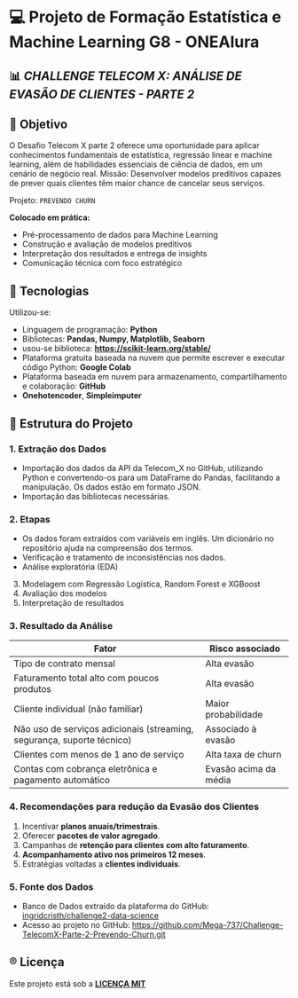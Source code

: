 # 💻 Projeto de Formação Estatística e Machine Learning G8 - ONEAlura

## 📊 *CHALLENGE TELECOM X: ANÁLISE DE EVASÃO DE CLIENTES - PARTE 2*

## 📌 Objetivo
O Desafio Telecom X parte 2 oferece uma oportunidade  para aplicar conhecimentos fundamentais de estatística, regressão linear 
e machine learning, além de habilidades essenciais de ciência de dados, em um cenário de negócio real. 
Missão: Desenvolver modelos preditivos capazes de prever quais clientes têm maior chance de cancelar seus serviços.

Projeto: `PREVENDO CHURN`

**Colocado em prática:**
- Pré-processamento de dados para Machine Learning
- Construção e avaliação de modelos preditivos
- Interpretação dos resultados e entrega de insights
- Comunicação técnica com foco estratégico

## 🧰 Tecnologias
Utilizou-se:
- Linguagem de programação: **Python**  
- Bibliotecas: **Pandas, Numpy, Matplotlib, Seaborn**  
- usou-se biblioteca: **https://scikit-learn.org/stable/**
- Plataforma gratuita baseada na nuvem que permite escrever e executar código Python: **Google Colab**  
- Plataforma baseada em nuvem para armazenamento, compartilhamento e colaboração: **GitHub**
- **Onehotencoder**, **Simpleimputer**

## 📂 Estrutura do Projeto
### 1. Extração dos Dados
- Importação dos dados da API da Telecom_X no GitHub, utilizando Python e convertendo-os para um DataFrame do Pandas, facilitando a manipulação. Os dados estão em formato JSON.
- Importação das bibliotecas necessárias.

### 2. Etapas
- Os dados foram extraídos com variáveis em inglês. Um dicionário no repositório ajuda na compreensão dos termos.
- Verificação e tratamento de inconsistências nos dados.
- Análise exploratória (EDA)
3. Modelagem com Regressão Logística, Random Forest e XGBoost
4. Avaliação dos modelos
5. Interpretação de resultados

### 3. Resultado da Análise  
| Fator | Risco associado |
|-------|------------------|
| Tipo de contrato mensal | Alta evasão |
| Faturamento total alto com poucos produtos | Alta evasão |
| Cliente individual (não familiar) | Maior probabilidade |
| Não uso de serviços adicionais (streaming, segurança, suporte técnico) | Associado à evasão |
| Clientes com menos de 1 ano de serviço | Alta taxa de churn |
| Contas com cobrança eletrônica e pagamento automático | Evasão acima da média |

### 4. Recomendações para redução da Evasão dos Clientes
1. Incentivar **planos anuais/trimestrais**.
2. Oferecer **pacotes de valor agregado**.
3. Campanhas de **retenção para clientes com alto faturamento**.
4. **Acompanhamento ativo nos primeiros 12 meses**.
5. Estratégias voltadas a **clientes individuais**.

### 5. Fonte dos Dados
- Banco de Dados extraído da plataforma do GitHub: [ingridcristh/challenge2-data-science](https://github.com/ingridcristh/challenge2-data-science)
- Acesso ao projeto no GitHub: https://github.com/Mega-737/Challenge-TelecomX-Parte-2-Prevendo-Churn.git

## ®️ Licença
Este projeto está sob a **<u>LICENÇA MIT</u>** 
